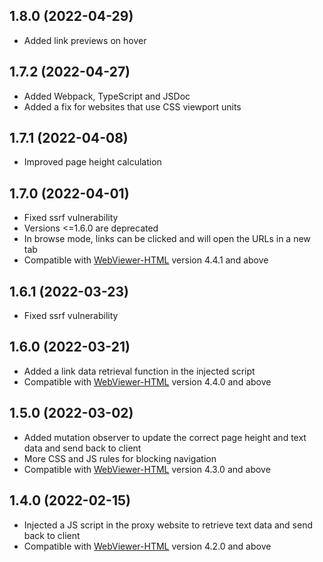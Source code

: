 ## 1.8.0 (2022-04-29)

- Added link previews on hover

## 1.7.2 (2022-04-27)

- Added Webpack, TypeScript and JSDoc
- Added a fix for websites that use CSS viewport units

## 1.7.1 (2022-04-08)

- Improved page height calculation

## 1.7.0 (2022-04-01)

- Fixed ssrf vulnerability
- Versions <=1.6.0 are deprecated
- In browse mode, links can be clicked and will open the URLs in a new tab
- Compatible with [WebViewer-HTML](https://www.npmjs.com/package/@pdftron/webviewer-html) version 4.4.1 and above

## 1.6.1 (2022-03-23)

- Fixed ssrf vulnerability

## 1.6.0 (2022-03-21)

- Added a link data retrieval function in the injected script
- Compatible with [WebViewer-HTML](https://www.npmjs.com/package/@pdftron/webviewer-html) version 4.4.0 and above

## 1.5.0 (2022-03-02)

- Added mutation observer to update the correct page height and text data and send back to client
- More CSS and JS rules for blocking navigation
- Compatible with [WebViewer-HTML](https://www.npmjs.com/package/@pdftron/webviewer-html) version 4.3.0 and above

## 1.4.0 (2022-02-15)

- Injected a JS script in the proxy website to retrieve text data and send back to client
- Compatible with [WebViewer-HTML](https://www.npmjs.com/package/@pdftron/webviewer-html) version 4.2.0 and above
